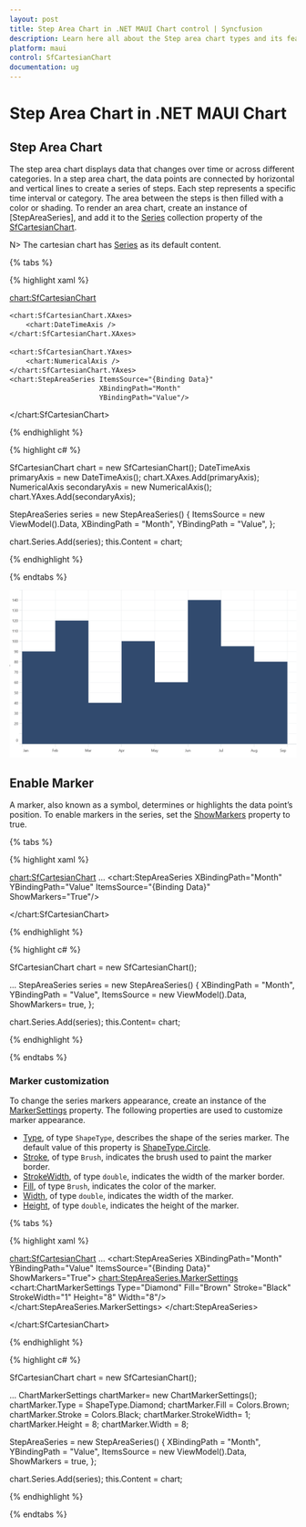 ```yaml
---
layout: post
title: Step Area Chart in .NET MAUI Chart control | Syncfusion
description: Learn here all about the Step area chart types and its features in Syncfusion .NET MAUI Chart (SfCartesianChart) control.
platform: maui
control: SfCartesianChart
documentation: ug
---
```


# Step Area Chart in .NET MAUI Chart

## Step Area Chart
The step area chart displays data that changes over time or across different categories. 
In a step area chart, the data points are connected by horizontal and vertical lines to create a series of steps. Each step represents a specific time interval or category. The area between the steps is then filled with a color or shading. To render an area chart, create an instance of [StepAreaSeries], and add it to the [Series](https://help.syncfusion.com/cr/maui/Syncfusion.Maui.Charts.SfCartesianChart.html#Syncfusion_Maui_Charts_SfCartesianChart_Series) collection property of the [SfCartesianChart](https://help.syncfusion.com/cr/maui/Syncfusion.Maui.Charts.SfCartesianChart.html?tabs=tabid-1). 

N> The cartesian chart has [Series](https://help.syncfusion.com/cr/maui/Syncfusion.Maui.Charts.SfCartesianChart.html#Syncfusion_Maui_Charts_SfCartesianChart_Series) as its default content.


{% tabs %}

{% highlight xaml %}

<chart:SfCartesianChart>
    
    <chart:SfCartesianChart.XAxes>
        <chart:DateTimeAxis />
    </chart:SfCartesianChart.XAxes>

    <chart:SfCartesianChart.YAxes>
        <chart:NumericalAxis />
    </chart:SfCartesianChart.YAxes>   
    <chart:StepAreaSeries ItemsSource="{Binding Data}"
                          XBindingPath="Month"
                          YBindingPath="Value"/>

</chart:SfCartesianChart>

{% endhighlight %}

{% highlight c# %}

SfCartesianChart chart = new SfCartesianChart();
DateTimeAxis primaryAxis = new DateTimeAxis();
chart.XAxes.Add(primaryAxis);
NumericalAxis secondaryAxis = new NumericalAxis();
chart.YAxes.Add(secondaryAxis);

StepAreaSeries series = new StepAreaSeries()
{
    ItemsSource = new ViewModel().Data,
    XBindingPath = "Month",
    YBindingPath = "Value",
};

chart.Series.Add(series);
this.Content = chart;

{% endhighlight %}

{% endtabs %}

![Step Area chart type in MAUI Chart](Chart-types_images/maui_StepArea_chart.png)

## Enable Marker

A marker, also known as a symbol, determines or highlights the data point’s position. To enable markers in the series, set the [ShowMarkers](https://help.syncfusion.com/cr/maui/Syncfusion.Maui.Charts.AreaSeries.html#Syncfusion_Maui_Charts_AreaSeries_ShowMarkers) property to true.

{% tabs %}

{% highlight xaml %}

<chart:SfCartesianChart>
...
 <chart:StepAreaSeries XBindingPath="Month"
                       YBindingPath="Value"
                       ItemsSource="{Binding Data}"
                       ShowMarkers="True"/>

</chart:SfCartesianChart>

{% endhighlight %}

{% highlight c# %}

SfCartesianChart chart = new SfCartesianChart();

...
StepAreaSeries series = new StepAreaSeries()
{
    XBindingPath = "Month",
    YBindingPath = "Value",
    ItemsSource = new ViewModel().Data,
    ShowMarkers= true,
 };

chart.Series.Add(series);
this.Content= chart;

{% endhighlight %}

{% endtabs %}

### Marker customization

To change the series markers appearance, create an instance of the [MarkerSettings](https://help.syncfusion.com/cr/maui/Syncfusion.Maui.Charts.AreaSeries.html#Syncfusion_Maui_Charts_AreaSeries_MarkerSettings) property. The following properties are used to customize marker appearance.

* [Type](https://help.syncfusion.com/cr/maui/Syncfusion.Maui.Charts.ChartMarkerSettings.html#Syncfusion_Maui_Charts_ChartMarkerSettings_Type), of type `ShapeType`, describes the shape of the series marker. The default value of this property is [ShapeType.Circle]().
* [Stroke](https://help.syncfusion.com/cr/maui/Syncfusion.Maui.Charts.ChartMarkerSettings.html#Syncfusion_Maui_Charts_ChartMarkerSettings_Stroke), of type `Brush`, indicates the brush used to paint the marker border.
* [StrokeWidth](https://help.syncfusion.com/cr/maui/Syncfusion.Maui.Charts.ChartMarkerSettings.html#Syncfusion_Maui_Charts_ChartMarkerSettings_StrokeWidth), of type `double`, indicates the width of the marker border.
* [Fill](https://help.syncfusion.com/cr/maui/Syncfusion.Maui.Charts.ChartMarkerSettings.html#Syncfusion_Maui_Charts_ChartMarkerSettings_Fill), of type `Brush`, indicates the color of the marker.
* [Width](https://help.syncfusion.com/cr/maui/Syncfusion.Maui.Charts.ChartMarkerSettings.html#Syncfusion_Maui_Charts_ChartMarkerSettings_Width), of type `double`, indicates the width of the marker.
* [Height](https://help.syncfusion.com/cr/maui/Syncfusion.Maui.Charts.ChartMarkerSettings.html#Syncfusion_Maui_Charts_ChartMarkerSettings_Height), of type `double`, indicates the height of the marker.

{% tabs %}

{% highlight xaml %}

<chart:SfCartesianChart>
...
 <chart:StepAreaSeries XBindingPath="Month"
                       YBindingPath="Value"
                       ItemsSource="{Binding Data}"
                       ShowMarkers="True">
    <chart:StepAreaSeries.MarkerSettings>
        <chart:ChartMarkerSettings Type="Diamond"
                                   Fill="Brown"
                                   Stroke="Black"
                                   StrokeWidth="1"
                                   Height="8"
                                   Width="8"/>
    </chart:StepAreaSeries.MarkerSettings>
 </chart:StepAreaSeries>

</chart:SfCartesianChart>

{% endhighlight %}

{% highlight c# %}

SfCartesianChart chart = new SfCartesianChart();

...
ChartMarkerSettings chartMarker= new ChartMarkerSettings();
        chartMarker.Type = ShapeType.Diamond;
        chartMarker.Fill = Colors.Brown;
        chartMarker.Stroke = Colors.Black;
        chartMarker.StrokeWidth= 1;
        chartMarker.Height = 8;
        chartMarker.Width = 8;

StepAreaSeries = new StepAreaSeries()
{
   XBindingPath = "Month",
   YBindingPath = "Value",
   ItemsSource = new ViewModel().Data,
   ShowMarkers = true,
 };

chart.Series.Add(series);
this.Content = chart;

{% endhighlight %}

{% endtabs %}





